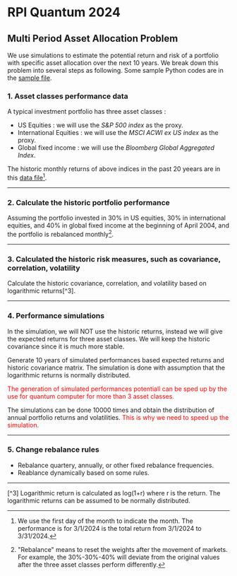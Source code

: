 # RPI Quantum 2024

## Multi Period Asset Allocation Problem

We use simulations to estimate the potential return and risk of a portfolio with specific asset allocation over the next 10 years. We break down this problem into several steps as following. Some sample Python codes are in the [sample file](./Python_sample_code.py). 

### 1. Asset classes performance data
A typical investment portfolio has three asset classes :
- US Equities : we will use the *S&P 500 index* as the proxy.
- International Equities : we will use the *MSCI ACWI ex US index* as the proxy.
- Global fixed income : we will use the *Bloomberg Global Aggregated Index*.

The historic monthly returns of above indices in the past 20 yeears are in this [data file](./data/historic_data.xlsx)[^1].

---

### 2. Calculate the historic portfolio performance
Assuming the portfolio invested in 30% in US equities, 30% in international equities, and 40% in global fixed income at the beginning of April 2004, and the portfolio is rebalanced monthly[^2].

---

### 3. Calculated the historic risk measures, such as covariance, correlation, volatility
Calculate the historic covariance, correlation, and volatility based on logarithmic returns[^3].

---

### 4. Performance simulations
In the simulation, we will NOT use the historic returns, instead we will give the expected returns for three asset classes. We will keep the historic covariance since it is much more stable.

Generate 10 years of simulated performances based expected returns and historic covariance matrix. The simulation is done with assumption that the logarithmic returns is normally distributed.
   
<span style='color : red;'>The generation of simulated performances potentiall can be sped up by the use for quantum computer for more than 3 asset classes.</span>
   
The simulations can be done 10000 times and obtain the distribution of annual portfolio returns and volatilities. <span style='color : red;'>This is why we need to speed up the simulation.</span>

---

### 5. Change rebalance rules
- Rebalance quartery, annually, or other fixed rebalance frequencies.
- Reablance dynamically based on some rules.

---
[^1]: We use the first day of the month to indicate the month. The performance is for 3/1/2024 is the total return from 3/1/2024 to 3/31/2024.

[^2]: "Rebalance" means to reset the weights after the movement of markets. For example, the 30%-30%-40% will deviate from the original values after the three asset classes perform differently.

[^3] Logarithmic return is calculated as log(1+r) where r is the return. The logarithmic returns can be assumed to be normally distributed.